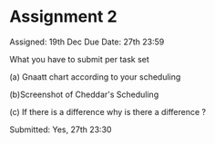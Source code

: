 # Assignment 2
Assigned: 19th Dec
Due Date: 27th 23:59

What you have to submit  per task set

(a) Gnaatt chart according to your scheduling

(b)Screenshot of Cheddar's Scheduling

(c) If there is a difference why is there a difference ?


Submitted: Yes, 27th 23:30

